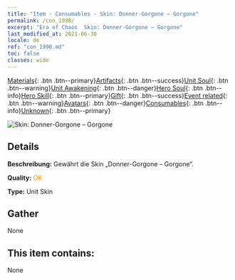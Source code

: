 ```yaml
---
title: "Item - Consumables - Skin: Donner-Gorgone – Gorgone"
permalink: /con_1998/
excerpt: "Era of Chaos  Skin: Donner-Gorgone – Gorgone"
last_modified_at: 2021-06-30
locale: de
ref: "con_1998.md"
toc: false
classes: wide
---
```

 [Materials](/ItemsDE/){: .btn .btn--primary}[Artifacts](/ItemsDE/Artifacts/){: .btn .btn--success}[Unit Soul](/ItemsDE/UnitSoul/){: .btn .btn--warning}[Unit Awakening](/ItemsDE/UnitAwakening/){: .btn .btn--danger}[Hero Soul](/ItemsDE/HeroSoul/){: .btn .btn--info}[Hero Skill](/ItemsDE/HeroSkill/){: .btn .btn--primary}[Gift](/ItemsDE/Gift/){: .btn .btn--success}[Event related](/ItemsDE/Events/){: .btn .btn--warning}[Avatars](/ItemsDE/Avatars/){: .btn .btn--danger}[Consumables](/ItemsDE/Consumables/){: .btn .btn--info}[Unknown](/ItemsDE/Unknown/){: .btn .btn--primary}

 ![Skin: Donner-Gorgone – Gorgone](/images/u/ti_manniupifu.jpg)

## Details
 **Beschreibung:** Gewährt die Skin „Donner-Gorgone – Gorgone“.

 **Quality:** <span style="color: #FF8C00">OK</span>

 **Type:** Unit Skin

## Gather

  None

## This item contains:

  None

